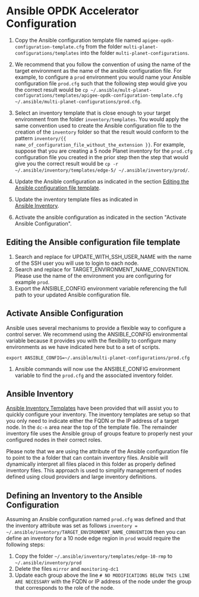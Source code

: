 # Ansible OPDK Accelerator Configuration

1. Copy the Ansible configuration template file named `apigee-opdk-configuration-template.cfg` from 
the folder `multi-planet-configurations/templates` into the folder `multi-planet-configurations`. 
1. We recommend that you follow the convention of using the name of the target environment as the name of the ansible 
configuration file. For example, to configure a `prod` environment you would name your Ansible configuration file 
`prod.cfg` such that the following step would give you the correct result would be 
`cp ~/.ansible/mult-planet-configurations/templates/apigee-opdk-configuration-template.cfg ~/.ansible/multi-planet-configurations/prod.cfg`.
    
1. Select an inventory template that is close enough to your target environment from the folder `inventory/templates`. 
You would apply the same convention used to create the Ansible configuration file to the creation of the `inventory` 
folder so that the result would conform to the pattern `inventory/{{ name_of_configuration_file_without_the_extension }}`. 
For example, suppose that you are creating a 5 node Planet inventory for the `prod.cfg` configuration file you created 
in the prior step then the step that would give you the correct result would be
`cp -r ~/.ansible/inventory/templates/edge-5/ ~/.ansible/inventory/prod/`.

1. Update the Ansible configuration as indicated in the section [Editing the Ansible configuration file template](#editing-the-ansible-configuration-file-template).     
     
1. Update the inventory template files as indicated in  
[Ansible Inventory](../README-inventory.md).

1. Activate the ansible configuration as indicated in the section "Activate Ansible Configuration".

## Editing the Ansible configuration file template

1. Search and replace for UPDATE_WITH_SSH_USER_NAME with the name of the SSH user you will use to 
login to each node. 
1. Search and replace for TARGET_ENVIRONMENT_NAME_CONVENTION. Please use the name of the environment 
you are configuring for example `prod`.
1. Export the ANSIBLE_CONFIG environment variable referencing the full path to your updated
Ansible configuration file. 

## Activate Ansible Configuration

Ansible uses several mechanisms to provide a flexible way to configure a control server. We recommend
using the ANSIBLE_CONFIG environmental variable because it provides you with the flexibility to 
configure many environments as we have indicated here but to a set of scripts. 

    export ANSIBLE_CONFIG=~/.ansible/multi-planet-configurations/prod.cfg
    
1. Ansible commands will now use the ANSIBLE_CONFIG environment variable to find the `prod.cfg` and
the associated inventory folder. 

## Ansible Inventory 

[Ansible Inventory Templates](https://github.com/carlosfrias/apigee-opdk-ansible-inventory-samples) 
have been provided that will assist you to quickly configure your 
inventory. The inventory templates are setup so that you only need to indicate either the FQDN or 
the IP address of a target node. In the `dc-n` area near the top of the template file. The remainder
inventory file uses the Ansible group of groups feature to properly nest your configured nodes in 
their correct roles. 

Please note that we are using the attribute of the Ansible configuration file to point to the a 
folder that can contain inventory files. Ansible will dynamically interpret all files placed in this 
folder as properly defined inventory files. This approach is used to simplify management of nodes 
defined using cloud providers and large inventory definitions.

## Defining an Inventory to the Ansible Configuration
Assuming an Ansible configuration named `prod.cfg` was defined and that the inventory attribute was 
set as follows `inventory = ~/.ansible/inventory/TARGET_ENVIRONMENT_NAME_CONVENTION` then you can 
define an inventory for a 10 node edge region in `prod` would require the following steps: 

1. Copy the folder `~/.ansible/inventory/templates/edge-10-rmp` to `~/.ansible/inventory/prod`
1. Delete the files `mirror` and `monitoring-dc1`
1. Update each group above the line `# NO MODIFICATIONS BELOW THIS LINE ARE NECESSARY` with the FQDN
or IP address of the node under the group that corresponds to the role of the node. 

